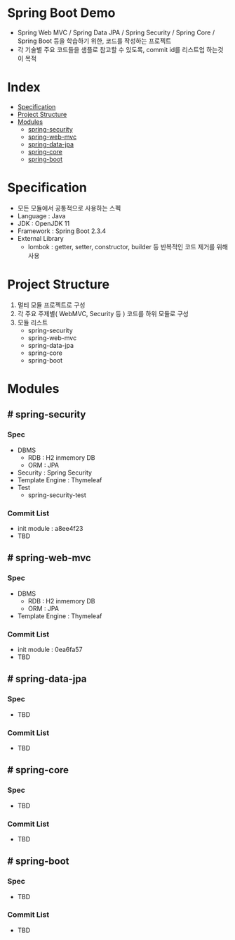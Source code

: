 # Spring Boot Demo
- Spring Web MVC / Spring Data JPA / Spring Security / Spring Core / Spring Boot 등을 학습하기 위한, 코드를 작성하는 프로젝트
- 각 기술별 주요 코드들을 샘플로 참고할 수 있도록, commit id를 리스트업 하는것이 목적

# Index
- [Specification](#specification)
- [Project Structure](#project-structure)
- [Modules](#modules)
   * [spring-security](#spring-security)
   * [spring-web-mvc](#spring-web-mvc)
   * [spring-data-jpa](#spring-data-jpa)
   * [spring-core](#spring-core)
   * [spring-boot](#spring-boot)

# Specification
- 모든 모듈에서 공통적으로 사용하는 스펙
- Language : Java
- JDK : OpenJDK 11
- Framework : Spring Boot 2.3.4
- External Library
   * lombok : getter, setter, constructor, builder 등 반복적인 코드 제거를 위해 사용 

# Project Structure
1. 멀티 모듈 프로젝트로 구성
2. 각 주요 주제별( WebMVC, Security 등 ) 코드를 하위 모듈로 구성
3. 모듈 리스트
    * spring-security
    * spring-web-mvc
    * spring-data-jpa
    * spring-core
    * spring-boot

# Modules

## # spring-security
### Spec
- DBMS
  * RDB : H2 inmemory DB
  * ORM : JPA
- Security : Spring Security
- Template Engine : Thymeleaf
- Test
   * spring-security-test
### Commit List
- init module : a8ee4f23
- TBD 

## # spring-web-mvc
### Spec
- DBMS
  * RDB : H2 inmemory DB
  * ORM : JPA
- Template Engine : Thymeleaf

### Commit List
- init module : 0ea6fa57
- TBD

## # spring-data-jpa
### Spec
- TBD
### Commit List
- TBD

## # spring-core
### Spec
- TBD
### Commit List
- TBD

## # spring-boot
### Spec
- TBD
### Commit List
- TBD
